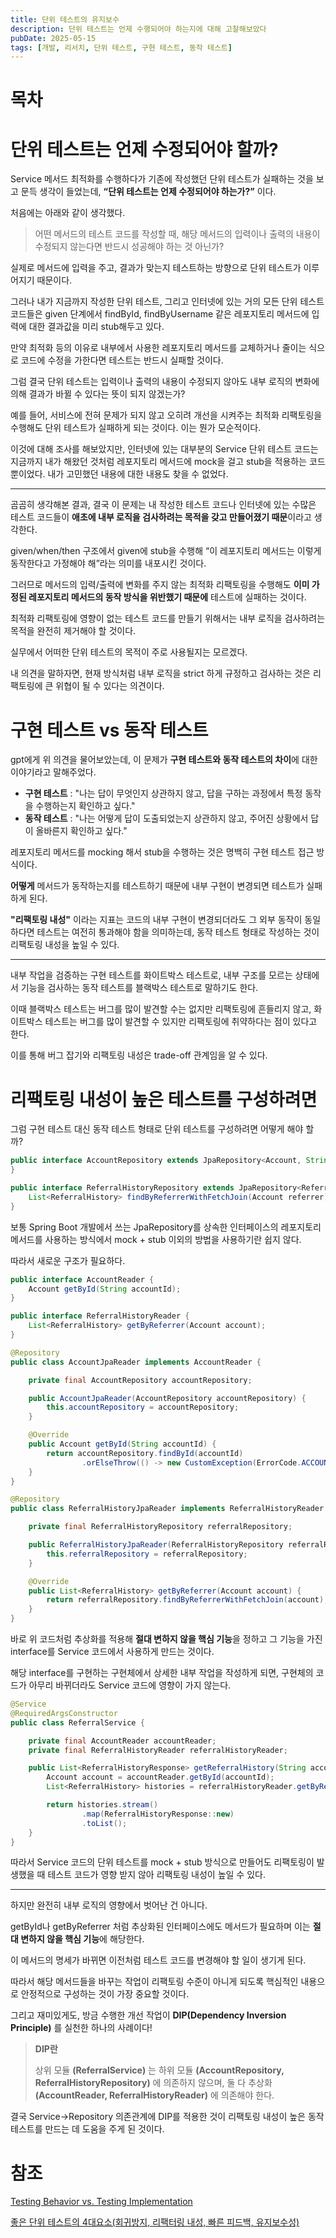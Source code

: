 ```yaml
---
title: 단위 테스트의 유지보수
description: 단위 테스트는 언제 수행되어야 하는지에 대해 고찰해보았다
pubDate: 2025-05-15
tags: [개발, 리서치, 단위 테스트, 구현 테스트, 동작 테스트]
---
```


# 목차

# 단위 테스트는 언제 수정되어야 할까?

Service 메서드 최적화를 수행하다가 기존에 작성했던 단위 테스트가 실패하는 것을 보고 문득 생각이 들었는데, **“단위 테스트는 언제 수정되어야 하는가?”** 이다.

처음에는 아래와 같이 생각했다.

> 어떤 메서드의 테스트 코드를 작성할 때, 해당 메서드의 입력이나 출력의 내용이 수정되지 않는다면 반드시 성공해야 하는 것 아닌가?

실제로 메서드에 입력을 주고, 결과가 맞는지 테스트하는 방향으로 단위 테스트가 이루어지기 때문이다.

그러나 내가 지금까지 작성한 단위 테스트, 그리고 인터넷에 있는 거의 모든 단위 테스트 코드들은 given 단계에서 findById, findByUsername 같은 레포지토리 메서드에 입력에 대한 결과값을 미리 stub해두고 있다.

만약 최적화 등의 이유로 내부에서 사용한 레포지토리 메서드를 교체하거나 줄이는 식으로 코드에 수정을 가한다면 테스트는 반드시 실패할 것이다.

그럼 결국 단위 테스트는 입력이나 출력의 내용이 수정되지 않아도 내부 로직의 변화에 의해 결과가 바뀔 수 있다는 뜻이 되지 않겠는가?

예를 들어, 서비스에 전혀 문제가 되지 않고 오히려 개선을 시켜주는 최적화 리팩토링을 수행해도 단위 테스트가 실패하게 되는 것이다. 이는 뭔가 모순적이다.

이것에 대해 조사를 해보았지만, 인터넷에 있는 대부분의 Service 단위 테스트 코드는 지금까지 내가 해왔던 것처럼 레포지토리 메서드에 mock을 걸고 stub을 적용하는 코드 뿐이었다. 내가 고민했던 내용에 대한 내용도 찾을 수 없었다.

---

곰곰히 생각해본 결과, 결국 이 문제는 내 작성한 테스트 코드나 인터넷에 있는 수많은 테스트 코드들이 **애초에 내부 로직을 검사하려는 목적을 갖고 만들어졌기 때문**이라고 생각한다.

given/when/then 구조에서 given에 stub을 수행해 “이 레포지토리 메서드는 이렇게 동작한다고 가정해야 해”라는 의미를 내포시킨 것이다.

그러므로 메서드의 입력/출력에 변화를 주지 않는 최적화 리팩토링을 수행해도 **이미 가정된 레포지토리 메서드의 동작 방식을 위반했기 때문에** 테스트에 실패하는 것이다.

최적화 리팩토링에 영향이 없는 테스트 코드를 만들기 위해서는 내부 로직을 검사하려는 목적을 완전히 제거해야 할 것이다.

실무에서 어떠한 단위 테스트의 목적이 주로 사용될지는 모르겠다.

내 의견을 말하자면, 현재 방식처럼 내부 로직을 strict 하게 규정하고 검사하는 것은 리팩토링에 큰 위협이 될 수 있다는 의견이다.

# 구현 테스트 vs 동작 테스트

gpt에게 위 의견을 물어보았는데, 이 문제가 **구현 테스트와 동작 테스트의 차이**에 대한 이야기라고 말해주었다.

- **구현 테스트** : "나는 답이 무엇인지 상관하지 않고, 답을 구하는 과정에서 특정 동작을 수행하는지 확인하고 싶다."
- **동작 테스트** : "나는 어떻게 답이 도출되었는지 상관하지 않고, 주어진 상황에서 답이 올바른지 확인하고 싶다."

레포지토리 메서드를 mocking 해서 stub을 수행하는 것은 명백히 구현 테스트 접근 방식이다.

**어떻게** 메서드가 동작하는지를 테스트하기 때문에 내부 구현이 변경되면 테스트가 실패하게 된다.

**"리팩토링 내성"** 이라는 지표는 코드의 내부 구현이 변경되더라도 그 외부 동작이 동일하다면 테스트는 여전히 통과해야 함을 의미하는데, 동작 테스트 형태로 작성하는 것이 리팩토링 내성을 높일 수 있다.

---

내부 작업을 검증하는 구현 테스트를 화이트박스 테스트로, 내부 구조를 모르는 상태에서 기능을 검사하는 동작 테스트를 블랙박스 테스트로 말하기도 한다.

이때 블랙박스 테스트는 버그를 많이 발견할 수는 없지만 리팩토링에 흔들리지 않고, 화이트박스 테스트는 버그를 많이 발견할 수 있지만 리팩토링에 취약하다는 점이 있다고 한다.

이를 통해 버그 잡기와 리팩토링 내성은 trade-off 관계임을 알 수 있다.

# 리팩토링 내성이 높은 테스트를 구성하려면

그럼 구현 테스트 대신 동작 테스트 형태로 단위 테스트를 구성하려면 어떻게 해야 할까?

```java
public interface AccountRepository extends JpaRepository<Account, String> {
}

public interface ReferralHistoryRepository extends JpaRepository<ReferralHistory, Long> {
    List<ReferralHistory> findByReferrerWithFetchJoin(Account referrer);
}
```

보통 Spring Boot 개발에서 쓰는 JpaRepository를 상속한 인터페이스의 레포지토리 메서드를 사용하는 방식에서 mock + stub 이외의 방법을 사용하기란 쉽지 않다.

따라서 새로운 구조가 필요하다.

```java
public interface AccountReader {
    Account getById(String accountId);
}

public interface ReferralHistoryReader {
    List<ReferralHistory> getByReferrer(Account account);
}

@Repository
public class AccountJpaReader implements AccountReader {

    private final AccountRepository accountRepository;

    public AccountJpaReader(AccountRepository accountRepository) {
        this.accountRepository = accountRepository;
    }

    @Override
    public Account getById(String accountId) {
        return accountRepository.findById(accountId)
                .orElseThrow(() -> new CustomException(ErrorCode.ACCOUNT_NOT_FOUND));
    }
}

@Repository
public class ReferralHistoryJpaReader implements ReferralHistoryReader {

    private final ReferralHistoryRepository referralRepository;

    public ReferralHistoryJpaReader(ReferralHistoryRepository referralRepository) {
        this.referralRepository = referralRepository;
    }

    @Override
    public List<ReferralHistory> getByReferrer(Account account) {
        return referralRepository.findByReferrerWithFetchJoin(account);
    }
}

```

바로 위 코드처럼 추상화를 적용해 **절대 변하지 않을 핵심 기능**을 정하고 그 기능을 가진 interface를 Service 코드에서 사용하게 만드는 것이다.

해당 interface를 구현하는 구현체에서 상세한 내부 작업을 작성하게 되면, 구현체의 코드가 아무리 바뀌더라도 Service 코드에 영향이 가지 않는다.

```java
@Service
@RequiredArgsConstructor
public class ReferralService {

    private final AccountReader accountReader;
    private final ReferralHistoryReader referralHistoryReader;

    public List<ReferralHistoryResponse> getReferralHistory(String accountId) {
        Account account = accountReader.getById(accountId);
        List<ReferralHistory> histories = referralHistoryReader.getByReferrer(account);

        return histories.stream()
                .map(ReferralHistoryResponse::new)
                .toList();
    }
}
```

따라서 Service 코드의 단위 테스트를 mock + stub 방식으로 만들어도 리팩토링이 발생했을 때 테스트 코드가 영향 받지 않아 리팩토링 내성이 높일 수 있다.

---

하지만 완전히 내부 로직의 영향에서 벗어난 건 아니다.

getById나 getByReferrer 처럼 추상화된 인터페이스에도 메서드가 필요하며 이는 **절대 변하지 않을 핵심 기능**에 해당한다.

이 메서드의 명세가 바뀌면 이전처럼 테스트 코드를 변경해야 할 일이 생기게 된다.

따라서 해당 메서드들을 바꾸는 작업이 리팩토링 수준이 아니게 되도록 핵심적인 내용으로 안정적으로 구성하는 것이 가장 중요할 것이다.

그리고 재미있게도, 방금 수행한 개선 작업이 **DIP(Dependency Inversion Principle)** 를 실천한 하나의 사례이다!

> **DIP란**
> 
> 상위 모듈 **(ReferralService)** 는 하위 모듈 **(AccountRepository, ReferralHistoryRepository)** 에 의존하지 않으며,
> 둘 다 추상화 **(AccountReader, ReferralHistoryReader)** 에 의존해야 한다.

결국 Service→Repository 의존관계에 DIP를 적용한 것이 리팩토링 내성이 높은 동작 테스트를 만드는 데 도움을 주게 된 것이다.

# 참조

[Testing Behavior vs. Testing Implementation](https://launchscout.com/blog/testing-behavior-vs-testing-implementation)

[좋은 단위 테스트의 4대요소(회귀방지, 리팩터링 내성, 빠른 피드백, 유지보수성)](https://healthcoding.tistory.com/41)